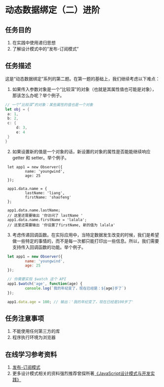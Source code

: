 # 动态数据绑定（二）进阶

## 任务目的

 1. 在实践中使用递归思想
 2. 了解设计模式中的“发布-订阅模式”
## 任务描述
这是“动态数据绑定”系列的第二题。在第一题的基础上，我们继续考虑以下难点：

1. 如果传入参数对象是一个“比较深”的对象（也就是其属性值也可能是对象），那该怎么办呢？举个例子。

``` swift
// 一个“比较深”的对象：某些属性的值也是一个对象
let obj = {
 a: 1,
 b: 2,
 c: {
     d: 3,
     e: 4
 }
}
```


2. 如果设置新的值是一个对象的话，新设置的对象的属性是否能能继续响应 getter 和 setter。举个例子。

``` lasso
 let app1 = new Observer({
         name: 'youngwind',
         age: 25
 });

 app1.data.name = {
         lastName: 'liang',
         firstName: 'shaofeng'
 };

 app1.data.name.lastName;
 // 这里还需要输出 '你访问了 lastName '
 app1.data.name.firstName = 'lalala';
 // 这里还需要输出 '你设置了firstName, 新的值为 lalala'
```


3. 考虑传递回调函数。在实际应用中，当特定数据发生改变的时候，我们是希望做一些特定的事情的，而不是每一次都只能打印出一些信息。所以，我们需要支持传入回调函数的功能。举个例子。

``` javascript
 let app1 = new Observer({
         name: 'youngwind',
         age: 25
 });

 // 你需要实现 $watch 这个 API
 app1.$watch('age', function(age) {
         console.log(`我的年纪变了，现在已经是：${age}岁了`)
 });

 app1.data.age = 100; // 输出：'我的年纪变了，现在已经是100岁了'
```


## 任务注意事项
1. 不能使用任何第三方的库
2. 程序执行环境为浏览器
## 在线学习参考资料
1. [发布-订阅模式][1]
2. 更多设计模式相关的资料强烈推荐曾探所著[《JavaScript设计模式与开发实践》][2]


  [1]: https://gold.xitu.io/entry/580b5553570c350068e6c2d6
  [2]: https://book.douban.com/subject/26382780/